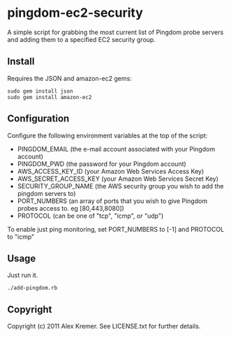 # pingdom-ec2-security

A simple script for grabbing the most current list of Pingdom probe servers and adding them to a specified EC2 security group.

## Install

Requires the JSON and amazon-ec2 gems:

	sudo gem install json
	sudo gem install amazon-ec2
	
## Configuration

Configure the following environment variables at the top of the script:

*	PINGDOM_EMAIL (the e-mail account associated with your Pingdom account)
*	PINGDOM_PWD (the password for your Pingdom account)
*	AWS\_ACCESS\_KEY\_ID (your Amazon Web Services Access Key)
*	AWS\_SECRET\_ACCESS\_KEY (your Amazon Web Services Secret Key)
*	SECURITY\_GROUP\_NAME (the AWS security group you wish to add the pingdom servers to)
*	PORT\_NUMBERS (an array of ports that you wish to give Pingdom probes access to. eg [80,443,8080])
*	PROTOCOL (can be one of "tcp", "icmp", or "udp")

To enable just ping monitoring, set PORT\_NUMBERS to [-1] and PROTOCOL to "icmp"

## Usage

Just run it.

	./add-pingdom.rb
	
## Copyright

Copyright (c) 2011 Alex Kremer. See LICENSE.txt for further details.
